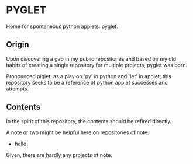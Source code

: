 # PYGLET
Home for spontaneous python applets: pyglet.

## Origin
Upon discovering a gap in my public repositories and based on my old habits of creating a single repository for multiple projects, pyglet was born.


Pronounced piglet, as a play on 'py' in python and 'let' in applet; this repository seeks to be a reference of python applet successes and attempts.

## Contents

In the spirit of this repository, the contents should be refired directly.

A note or two might be helpful here on repositories of note.

 - hello

Given, there are hardly any projects of note.
